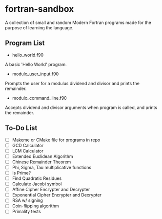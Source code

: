 # fortran-sandbox
A collection of small and random Modern Fortran programs made for the purpose of learning the language.

## Program List
- hello_world.f90

A basic 'Hello World' program.

- modulo_user_input.f90

Prompts the user for a modulus dividend and divisor and prints the remainder.

- modulo_command_line.f90

Accepts dividend and divisor arguments when program is called, and prints the remainder.

## To-Do List
- [ ] Makeme or CMake file for programs in repo
- [ ] GCD Calculator
- [ ] LCM Calculator
- [ ] Extended Euclidean Algorithm
- [ ] Chinese Remainder Theorem
- [ ] Phi, Sigma, Tau multiplicative functions
- [ ] Is Prime?
- [ ] Find Quadratic Residues
- [ ] Calculate Jacobi symbol
- [ ] Affine Cipher Encrypter and Decrypter
- [ ] Exponential Cipher Encrypter and Decrypter
- [ ] RSA w/ signing 
- [ ] Coin-flipping algorithm
- [ ] Primality tests